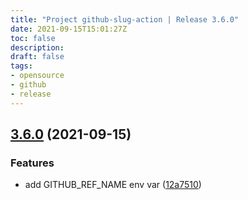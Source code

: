 ```yaml
---
title: "Project github-slug-action | Release 3.6.0"
date: 2021-09-15T15:01:27Z
toc: false
description: 
draft: false
tags:
- opensource
- github
- release
---
```

## [3.6.0](http://github.com/rlespinasse/github-slug-action/compare/3.5.1...3.6.0) (2021-09-15)


### Features

* add GITHUB_REF_NAME env var ([12a7510](http://github.com/rlespinasse/github-slug-action/commit/12a75106304d45442301df66d3ba38e1ac002649))



